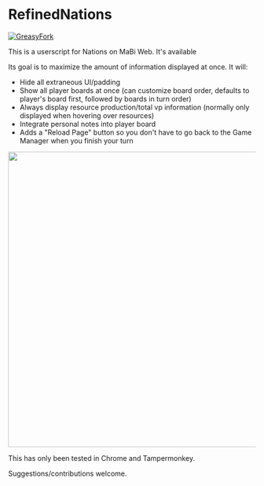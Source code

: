# RefinedNations

[![GreasyFork](https://img.shields.io/badge/GreasyFork-2.1-green)](https://greasyfork.org/en/scripts/403128-refined-nations)

This is a userscript for Nations on MaBi Web.  It's available 

Its goal is to maximize the amount of information displayed at once.  It will:

* Hide all extraneous UI/padding
* Show all player boards at once (can customize board order, defaults to player's board first, followed by boards in turn order)
* Always display resource production/total vp information (normally only displayed when hovering over resources)
* Integrate personal notes into player board
* Adds a "Reload Page" button so you don't have to go back to the Game Manager when you finish your turn

<img src="nations.png" width="600" />

This has only been tested in Chrome and Tampermonkey.

Suggestions/contributions welcome.
